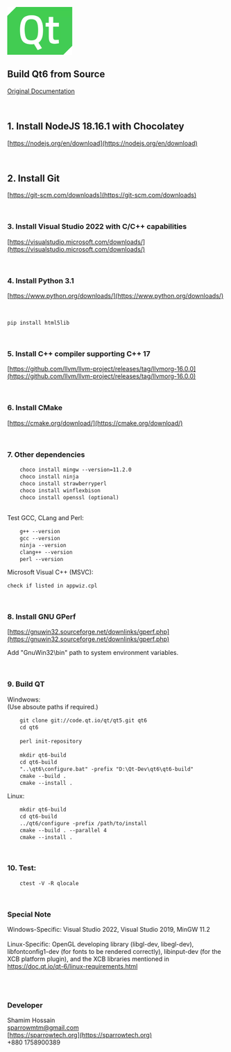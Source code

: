 ![Build Qt6](/qt.png)

## Build Qt6 from Source

[Original Documentation](https://wiki.qt.io/Building_Qt_6_from_Git)

<br>

## 1. Install NodeJS 18.16.1 with Chocolatey

[https://nodejs.org/en/download](https://nodejs.org/en/download)
	

<br>

## 2. Install Git

[https://git-scm.com/downloads](https://git-scm.com/downloads)

<br>


### 3. Install Visual Studio 2022 with C/C++ capabilities


[https://visualstudio.microsoft.com/downloads/](https://visualstudio.microsoft.com/downloads/)

<br>

### 4. Install Python 3.1

[https://www.python.org/downloads/](https://www.python.org/downloads/)

<br>

```
pip install html5lib
```

<br>

### 5. Install C++ compiler supporting C++ 17

[https://github.com/llvm/llvm-project/releases/tag/llvmorg-16.0.0](https://github.com/llvm/llvm-project/releases/tag/llvmorg-16.0.0)

<br>

### 6. Install CMake

[https://cmake.org/download/](https://cmake.org/download/)

<br>

### 7. Other dependencies
	
```
	choco install mingw --version=11.2.0
	choco install ninja
	choco install strawberryperl
	choco install winflexbison
	choco install openssl (optional)
```

<br>

<div>Test GCC, CLang and Perl:</div>

```
	g++ --version	
	gcc --version
	ninja --version
	clang++ --version
	perl --version
```

<div>Microsoft Visual C++ (MSVC):</div>

	check if listed in appwiz.cpl

<br>


### 8. Install GNU GPerf

[https://gnuwin32.sourceforge.net/downlinks/gperf.php](https://gnuwin32.sourceforge.net/downlinks/gperf.php)

Add "GnuWin32\bin" path to system environment variables.

<br>

### 9. Build QT

Windwows:<br>
(Use absoute paths if required.)

```
	git clone git://code.qt.io/qt/qt5.git qt6
	cd qt6

	perl init-repository

	mkdir qt6-build
	cd qt6-build
	"..\qt6\configure.bat" -prefix "D:\Qt-Dev\qt6\qt6-build"
	cmake --build .
	cmake --install .

```

Linux:

```
	mkdir qt6-build
	cd qt6-build
	../qt6/configure -prefix /path/to/install
	cmake --build . --parallel 4
	cmake --install .
```

<br>

### 10. Test:
	
```
	ctest -V -R qlocale
```

<br>

### Special Note

Windows-Specific: Visual Studio 2022, Visual Studio 2019, MinGW 11.2
<br><br>
Linux-Specific: OpenGL developing library (libgl-dev, libegl-dev), libfontconfig1-dev (for fonts to be rendered correctly), libinput-dev (for the XCB platform plugin), and the XCB libraries mentioned in https://doc.qt.io/qt-6/linux-requirements.html


<br><br>

### Developer

Shamim Hossain<br>
sparrowmtm@gmail.com<br>
[https://sparrowtech.org](https://sparrowtech.org)<br>
+880 1758900389